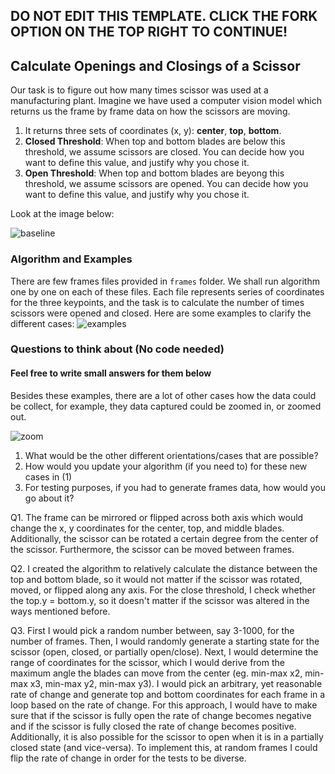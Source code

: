 ## DO NOT EDIT THIS TEMPLATE. CLICK THE FORK OPTION ON THE TOP RIGHT TO CONTINUE!


## Calculate Openings and Closings of a Scissor

Our task is to figure out how many times scissor was used at a manufacturing plant. Imagine we have used a computer vision model which returns us the frame by frame data on how the scissors are moving. 

1. It returns three sets of coordinates (x, y): **center**, **top**, **bottom**. 
2. **Closed Threshold**: When top and bottom blades are below this threshold, we assume scissors are closed. You can decide how you want to define this value, and justify why you chose it. 
3. **Open Threshold**: When top and bottom blades are beyong this threshold, we assume scissors are opened. You can decide how you want to define this value, and justify why you chose it.

Look at the image below:

![baseline](https://i.imgur.com/QgTZoJj.png)

### Algorithm and Examples

There are few frames files provided in `frames` folder. We shall run algorithm one by one on each of these files. Each file represents series of coordinates for the three keypoints, and the task is to calculate the number of times scissors were opened and closed. Here are some examples to clarify the different cases:
![examples](https://i.imgur.com/mi5Ia1s.png)

### Questions to think about (No code needed)
#### Feel free to write small answers for them below
Besides these examples, there are a lot of other cases how the data could be collect, for example, they data captured could be zoomed in, or zoomed out. 

![zoom](https://i.imgur.com/bqvBXr6.png)

1. What would be the other different orientations/cases that are possible?
2. How would you update your algorithm (if you need to) for these new cases in (1)
3. For testing purposes, if you had to generate frames data, how would you go about it? 

Q1. The frame can be mirrored or flipped across both axis which would change the x, y coordinates for the center, top, and middle blades. 
Additionally, the scissor can be rotated a certain degree from the center of the scissor. Furthermore, the scissor can be moved between 
frames.

Q2. I created the algorithm to relatively calculate the distance between the top and bottom blade, so it would not matter if 
the scissor was rotated, moved, or flipped along any axis. For the close threshold, I check whether the top.y = bottom.y, so 
it doesn't matter if the scissor was altered in the ways mentioned before.

Q3. First I would pick a random number between, say 3-1000, for the number of frames. Then, I would randomly generate a starting state
for the scissor (open, closed, or partially open/close). Next, I would determine the range of coordinates for the scissor, 
which I would derive from the maximum angle the blades can move from the center (eg. min-max x2, min-max x3, min-max y2, min-max y3). 
I would pick an arbitrary, yet reasonable rate of change and generate top and bottom coordinates for each frame in a loop based 
on the rate of change. For this approach, I would have to make sure that if the scissor is fully open the rate of change becomes negative
and if the scissor is fully closed the rate of change becomes positive. Additionally, it is also possible for the scissor to open when it
is in a partially closed state (and vice-versa). To implement this, at random frames I could flip the rate of change in order for the
tests to be diverse.
